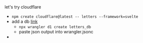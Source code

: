let's try cloudflare

- `npm create cloudflare@latest -- letters --framework=svelte`
- add a db [link](https://developers.cloudflare.com/workers/wrangler/commands/#d1-create)
  - `npx wrangler d1 create letters_db`
  - paste json output into wrangler.jsonc
-
